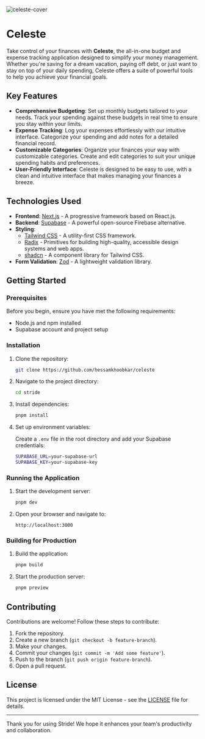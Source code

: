 ![celeste-cover](https://github.com/hessamkhoobkar/celeste/assets/41147418/520aadf5-3d47-4f6c-a8fd-6e1211b153bb)

# Celeste

Take control of your finances with **Celeste**, the all-in-one budget and expense tracking application designed to simplify your money management. Whether you're saving for a dream vacation, paying off debt, or just want to stay on top of your daily spending, Celeste offers a suite of powerful tools to help you achieve your financial goals.

## Key Features

- **Comprehensive Budgeting**: Set up monthly budgets tailored to your needs. Track your spending against these budgets in real time to ensure you stay within your limits.
- **Expense Tracking**: Log your expenses effortlessly with our intuitive interface. Categorize your spending and add notes for a detailed financial record.
- **Customizable Categories**: Organize your finances your way with customizable categories. Create and edit categories to suit your unique spending habits and preferences.
- **User-Friendly Interface**: Celeste is designed to be easy to use, with a clean and intuitive interface that makes managing your finances a breeze.

## Technologies Used

- **Frontend**: [Next.js](https://nuxtjs.org/) - A progressive framework based on React.js.
- **Backend**: [Supabase](https://supabase.io/) - A powerful open-source Firebase alternative.
- **Styling**: 
  - [Tailwind CSS](https://tailwindcss.com/) - A utility-first CSS framework.
  - [Radix](https://www.radix-ui.com/) - Primitives for building high-quality, accessible design systems and web apps.
  - [shadcn](https://shadcn.dev/) - A component library for Tailwind CSS.
- **Form Validation**: [Zod](https://yep.dev/) - A lightweight validation library.

## Getting Started

### Prerequisites

Before you begin, ensure you have met the following requirements:

- Node.js and npm installed
- Supabase account and project setup

### Installation

1. Clone the repository:

    ```sh
    git clone https://github.com/hessamkhoobkar/celeste
    ```

2. Navigate to the project directory:

    ```sh
    cd stride
    ```

3. Install dependencies:

    ```sh
    pnpm install
    ```

4. Set up environment variables:

    Create a `.env` file in the root directory and add your Supabase credentials:

    ```sh
    SUPABASE_URL=your-supabase-url
    SUPABASE_KEY=your-supabase-key
    ```

### Running the Application

1. Start the development server:

    ```sh
    pnpm dev
    ```

2. Open your browser and navigate to:

    ```
    http://localhost:3000
    ```

### Building for Production

1. Build the application:

    ```sh
    pnpm build
    ```

2. Start the production server:

    ```sh
    pnpm preview
    ```

## Contributing

Contributions are welcome! Follow these steps to contribute:

1. Fork the repository.
2. Create a new branch (`git checkout -b feature-branch`).
3. Make your changes.
4. Commit your changes (`git commit -m 'Add some feature'`).
5. Push to the branch (`git push origin feature-branch`).
6. Open a pull request.

## License

This project is licensed under the MIT License - see the [LICENSE](LICENSE) file for details.

---

Thank you for using Stride! We hope it enhances your team's productivity and collaboration.
